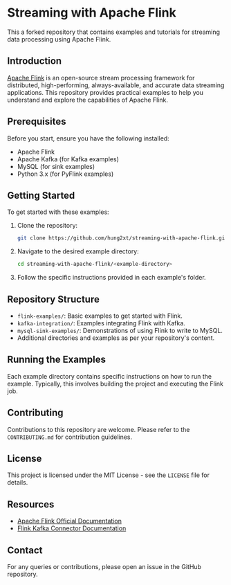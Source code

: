 # Streaming with Apache Flink

This a forked repository that contains examples and tutorials for streaming data processing using Apache Flink.

## Introduction

[Apache Flink](https://flink.apache.org/) is an open-source stream processing framework for distributed, high-performing, always-available, and accurate data streaming applications. This repository provides practical examples to help you understand and explore the capabilities of Apache Flink.

## Prerequisites

Before you start, ensure you have the following installed:
- Apache Flink
- Apache Kafka (for Kafka examples)
- MySQL (for sink examples)
- Python 3.x (for PyFlink examples)

## Getting Started

To get started with these examples:

1. Clone the repository:
   ```bash
   git clone https://github.com/hung2xt/streaming-with-apache-flink.git
   ```
2. Navigate to the desired example directory:
   ```bash
   cd streaming-with-apache-flink/<example-directory>
   ```
3. Follow the specific instructions provided in each example's folder.

## Repository Structure

- `flink-examples/`: Basic examples to get started with Flink.
- `kafka-integration/`: Examples integrating Flink with Kafka.
- `mysql-sink-examples/`: Demonstrations of using Flink to write to MySQL.
- Additional directories and examples as per your repository's content.

## Running the Examples

Each example directory contains specific instructions on how to run the example. Typically, this involves building the project and executing the Flink job.

## Contributing

Contributions to this repository are welcome. Please refer to the `CONTRIBUTING.md` for contribution guidelines.

## License

This project is licensed under the MIT License - see the `LICENSE` file for details.

## Resources

- [Apache Flink Official Documentation](https://flink.apache.org/docs/)
- [Flink Kafka Connector Documentation](https://ci.apache.org/projects/flink/flink-docs-release-1.12/dev/connectors/kafka.html)

## Contact

For any queries or contributions, please open an issue in the GitHub repository.

